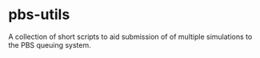 pbs-utils
=========

A collection of short scripts to aid submission of of multiple simulations to the PBS queuing system. 
